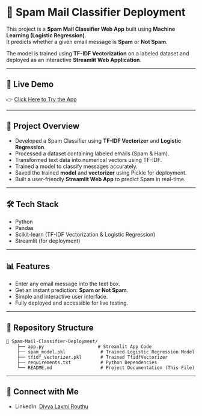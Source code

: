 # 📧 Spam Mail Classifier Deployment

This project is a **Spam Mail Classifier Web App** built using **Machine Learning (Logistic Regression)**.  
It predicts whether a given email message is **Spam** or **Not Spam**.

The model is trained using **TF-IDF Vectorization** on a labeled dataset and deployed as an interactive **Streamlit Web Application**.

---

## 🚀 Live Demo
👉 [Click Here to Try the App](https://spam-mail-prediction-deployment-ekje7fvjyswsh3uttfunx8.streamlit.app/)

---

## 📝 Project Overview
- Developed a Spam Classifier using **TF-IDF Vectorizer** and **Logistic Regression**.
- Processed a dataset containing labeled emails (Spam & Ham).
- Transformed text data into numerical vectors using TF-IDF.
- Trained a model to classify messages accurately.
- Saved the trained **model** and **vectorizer** using Pickle for deployment.
- Built a user-friendly **Streamlit Web App** to predict Spam in real-time.

---

## 🛠️ Tech Stack
- Python
- Pandas
- Scikit-learn (TF-IDF Vectorization & Logistic Regression)
- Streamlit (for deployment)

---

## 📊 Features
- Enter any email message into the text box.
- Get an instant prediction: **Spam or Not Spam**.
- Simple and interactive user interface.
- Fully deployed and accessible for live testing.

---

## 📂 Repository Structure
```
📁 Spam-Mail-Classifier-Deployment/
    ├── app.py                    # Streamlit App Code
    ├── spam_model.pkl             # Trained Logistic Regression Model
    ├── tfidf_vectorizer.pkl       # Trained TfidfVectorizer
    ├── requirements.txt           # Python Dependencies
    └── README.md                  # Project Documentation (This File)
```

---

## 🤝 Connect with Me
- LinkedIn: [Divya Laxmi Routhu](https://www.linkedin.com/in/divya-laxmi-routhu/)
